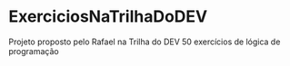 # ExerciciosNaTrilhaDoDEV
Projeto proposto pelo Rafael na Trilha do DEV 50 exercícios de lógica de programação
